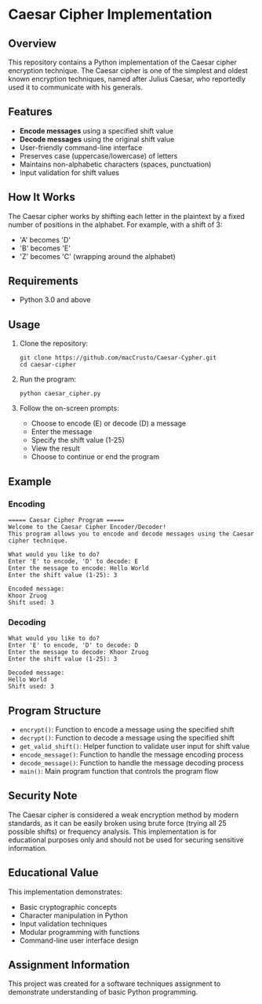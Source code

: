 # Caesar Cipher Implementation

## Overview
This repository contains a Python implementation of the Caesar cipher encryption technique. The Caesar cipher is one of the simplest and oldest known encryption techniques, named after Julius Caesar, who reportedly used it to communicate with his generals.

## Features
- **Encode messages** using a specified shift value
- **Decode messages** using the original shift value
- User-friendly command-line interface
- Preserves case (uppercase/lowercase) of letters
- Maintains non-alphabetic characters (spaces, punctuation)
- Input validation for shift values

## How It Works
The Caesar cipher works by shifting each letter in the plaintext by a fixed number of positions in the alphabet. For example, with a shift of 3:
- 'A' becomes 'D'
- 'B' becomes 'E'
- 'Z' becomes 'C' (wrapping around the alphabet)

## Requirements
- Python 3.0 and above

## Usage
1. Clone the repository:
   ```
   git clone https://github.com/macCrusto/Caesar-Cypher.git
   cd caesar-cipher
   ```

2. Run the program:
   ```
   python caesar_cipher.py
   ```

3. Follow the on-screen prompts:
   - Choose to encode (E) or decode (D) a message
   - Enter the message
   - Specify the shift value (1-25)
   - View the result
   - Choose to continue or end the program

## Example

### Encoding
```
===== Caesar Cipher Program =====
Welcome to the Caesar Cipher Encoder/Decoder!
This program allows you to encode and decode messages using the Caesar cipher technique.

What would you like to do?
Enter 'E' to encode, 'D' to decode: E
Enter the message to encode: Hello World
Enter the shift value (1-25): 3

Encoded message:
Khoor Zruog
Shift used: 3
```

### Decoding
```
What would you like to do?
Enter 'E' to encode, 'D' to decode: D
Enter the message to decode: Khoor Zruog
Enter the shift value (1-25): 3

Decoded message:
Hello World
Shift used: 3
```

## Program Structure
- `encrypt()`: Function to encode a message using the specified shift
- `decrypt()`: Function to decode a message using the specified shift
- `get_valid_shift()`: Helper function to validate user input for shift value
- `encode_message()`: Function to handle the message encoding process
- `decode_message()`: Function to handle the message decoding process
- `main()`: Main program function that controls the program flow

## Security Note
The Caesar cipher is considered a weak encryption method by modern standards, as it can be easily broken using brute force (trying all 25 possible shifts) or frequency analysis. This implementation is for educational purposes only and should not be used for securing sensitive information.

## Educational Value
This implementation demonstrates:
- Basic cryptographic concepts
- Character manipulation in Python
- Input validation techniques
- Modular programming with functions
- Command-line user interface design

## Assignment Information
This project was created for a software techniques assignment to demonstrate understanding of basic Python programming.
